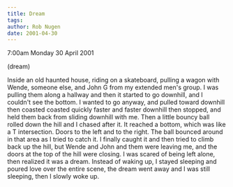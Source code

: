 ```yaml
---
title: Dream
tags: 
author: Rob Nugen
date: 2001-04-30
---
```


<p class=date>7:00am Monday 30 April 2001</p>

<p class=note>(dream)</p>

<p class=dream>Inside an old haunted house, riding on a skateboard, pulling a wagon with Wende, someone else, and John G from my extended men's group.  I was pulling them along a hallway and then it started to go downhill, and I couldn't see the bottom.  I wanted to go anyway, and pulled toward downhill then coasted coasted quickly faster and faster downhill then stopped, and held them back from sliding downhill with me.  Then a little bouncy ball rolled down the hill and I chased after it.  It reached a bottom, which was like a T intersection.  Doors to the left and to the right.  The ball bounced around in that area as I tried to catch it.  I finally caught it and then tried to climb back up the hill, but Wende and John and them were leaving me, and the doors at the top of the hill were closing.  I was scared of being left alone, then realized it was a dream.  Instead of waking up, I stayed sleeping and poured love over the entire scene, the dream went away and I was still sleeping, then I slowly woke up.</p>



